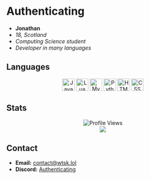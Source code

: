 # Authenticating

- **Jonathan**  
- *18, Scotland*  
- *Computing Science student*  
- *Developer in many languages*

## Languages

<p align="center">
    <img width="32" src="https://raw.githubusercontent.com/marwin1991/profile-technology-icons/refs/heads/main/icons/javascript.png" alt="JavaScript" title="JavaScript"/>
    <img width="32" src="https://raw.githubusercontent.com/marwin1991/profile-technology-icons/refs/heads/main/icons/lua.png" alt="Lua" title="Lua"/>
    <img width="32" src="https://raw.githubusercontent.com/marwin1991/profile-technology-icons/refs/heads/main/icons/mysql.png" alt="MySQL" title="MySQL"/>
    <img width="32" src="https://raw.githubusercontent.com/marwin1991/profile-technology-icons/refs/heads/main/icons/python.png" alt="Python" title="Python"/>
    <img width="32" src="https://raw.githubusercontent.com/marwin1991/profile-technology-icons/refs/heads/main/icons/html.png" alt="HTML" title="HTML"/>
    <img width="32" src="https://raw.githubusercontent.com/marwin1991/profile-technology-icons/refs/heads/main/icons/css.png" alt="CSS" title="CSS"/>
</p>

## Stats

<p align="center">
    <img src="https://komarev.com/ghpvc/?username=2034&color=grey&style=for-the-badge&abbreviated=true" alt="Profile Views">
    <br>
    <img src="https://github-readme-streak-stats.herokuapp.com/?user=2034&hide_border=true&card_width=338&theme=transparent"/>
</p>

## Contact

- **Email:** [contact@wtsk.lol](mailto:contact@wtsk.lol)
- **Discord:** [Authenticating](https://discord.com/users/1340045863401033800)
